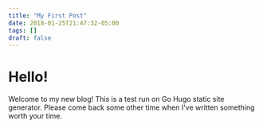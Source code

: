 ```yaml
---
title: "My First Post"
date: 2018-01-25T21:47:32-05:00
tags: []
draft: false
---
```


# Hello!

Welcome to my new blog! This is a test run on Go Hugo static site generator. Please come back some other time when I've written something worth your time.